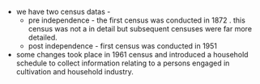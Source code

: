 - we have two census datas - 
	- pre independence - the first census was conducted in 1872 . this census was not a in detail but subsequent censuses were far more detailed.
	- post independence - first census was conducted in 1951 
- some changes took place in 1961 census and introduced a household schedule to collect information relating to a persons engaged in cultivation and household industry.